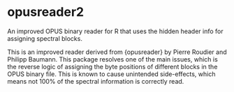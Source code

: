 # opusreader2

An improved OPUS binary reader for R that uses the hidden header info for assigning spectral blocks.

This is an improved reader derived from {opusreader} by Pierre Roudier and Philipp Baumann. This package resolves one of the main issues, which is the reverse logic of assigning the byte positions of different blocks in the OPUS binary file. This is known to cause unintended side-effects, which means not 100% of the spectral information is correctly read.
